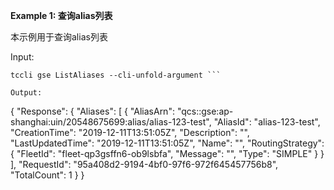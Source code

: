 **Example 1: 查询alias列表**

本示例用于查询alias列表

Input: 

```
tccli gse ListAliases --cli-unfold-argument ```

Output: 
```
{
    "Response": {
        "Aliases": [
            {
                "AliasArn": "qcs::gse:ap-shanghai:uin/20548675699:alias/alias-123-test",
                "AliasId": "alias-123-test",
                "CreationTime": "2019-12-11T13:51:05Z",
                "Description": "",
                "LastUpdatedTime": "2019-12-11T13:51:05Z",
                "Name": "",
                "RoutingStrategy": {
                    "FleetId": "fleet-qp3gsffn6-ob9lsbfa",
                    "Message": "",
                    "Type": "SIMPLE"
                }
            }
        ],
        "RequestId": "95a408d2-9194-4bf0-97f6-972f645457756b8",
        "TotalCount": 1
    }
}
```


